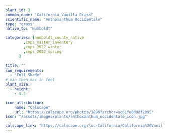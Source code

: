 ```yaml
---
plant_id: 3
common_name: "California Vanilla Grass"
scientific_name: "Anthoxanthum Occidentale"
type: "grass"
native_to: "Humboldt"

categories: [humboldt_county_native
        ,cnps_master_inventory
        ,cnps_2022_winter
        ,cnps_2022_spring
      ]

title: ""
sun_requirements:
  - "Full Shade"
# min then max in feet
plant_size:
  - height: 
    - 3.3

icon_attribution: 
    name: "Calscape"
    url: "https://calscape.org/photos/1896?srchcr=sc61fe0d9df2095"
icon: "/assets/images/plants/anthoxanthum_occidentale_icon.jpg" 

calscape_link: "https://calscape.org/loc-California/California%20Vanilla%20Grass%20(Anthoxanthum%20occidentale)"
---
```


